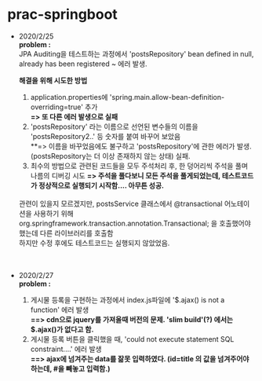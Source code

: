 # prac-springboot

+ 2020/2/25<br>
  **problem :** <br>
  JPA Auditing을 테스트하는 과정에서 'postsRepository' bean defined in null, already has been registered ~ 에러 발생.
  
  **해결을 위해 시도한 방법**
  1. application.properties에 'spring.main.allow-bean-definition-overriding=true' 추가<br>
  **=> 또 다른 에러 발생으로 실패**
  2. 'postsRepository' 라는 이름으로 선언된 변수들의 이름을 'postsRepository2..' 등 숫자를 붙여 바꾸어 보았음 <br>
  **=> 이름을 바꾸었음에도 불구하고 'postsRepository'에 관한 에러가 발생. (postsRepository는 더 이상 존재하지 않는 상태) 실패.
  3. 최수의 방법으로 관련된 코드들을 모두 주석처리 후, 한 덩어리씩 주석을 풀며 나름의 디버깅 시도
  **=> 주석을 풀다보니 모든 주석을 풀게되었는데, 테스트코드가 정상적으로 실행되기 시작함.... 아무튼 성공.**<br>
  <br>
  관련이 있을지 모르겠지만, postsService 클래스에서 @transactional 어노테이션을 사용하기 위해 org.springframework.transaction.annotation.Transactional; 을 호출했어야 했는데 다른 라이브러리를 호출함<br>
  하지만 수정 후에도 테스트코드는 실행되지 않았었음.
  <br><br><br>
+ 2020/2/27<br>
    **problem :** <br>
    1. 게시물 등록을 구현하는 과정에서 index.js파일에 '$.ajax() is not a function' 에러 발생<br>
      **==> cdn으로 jquery를 가져올때 버전의 문제. 'slim build'(?) 에서는 $.ajax()가 없다고 함.**
    2. 게시물 등록 버튼을 클릭했을 때, 'could not execute statement SQL constraint....' 에러 발생<br>
      **==> ajax에 넘겨주는 data를 잚못 입력하였다. (id=title 의 값을 넘겨주어야하는데, #을 빼놓고 입력함.)**

    
